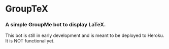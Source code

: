 # GroupTeX

### A simple GroupMe bot to display LaTeX.

This bot is still in early development and is meant to be deployed to Heroku. It is NOT functional yet.